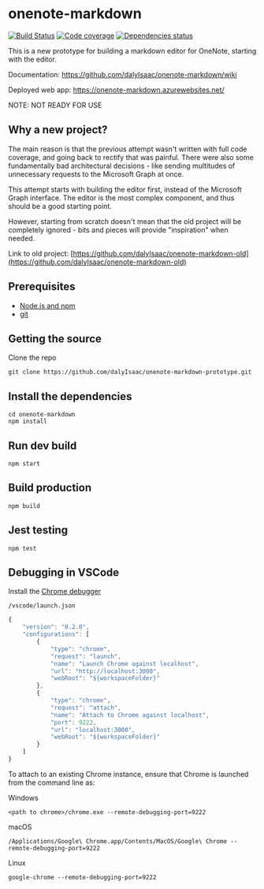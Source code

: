 # onenote-markdown

[![Build Status](https://dev.azure.com/isaacdaly/onenote-markdown/_apis/build/status/onenote-markdown-CI?branchName=master)](https://dev.azure.com/isaacdaly/onenote-markdown/_build/latest?definitionId=3?branchName=master) [![Code coverage](https://img.shields.io/azure-devops/coverage/isaacdaly/onenote-markdown/3.svg)](https://dev.azure.com/isaacdaly/onenote-markdown/_build/latest?definitionId=3?branchName=master) [![Dependencies status](https://img.shields.io/david/dalyIsaac/onenote-markdown.svg)](https://david-dm.org/dalyIsaac/onenote-markdown)

This is a new prototype for building a markdown editor for OneNote, starting with the editor.

Documentation: https://github.com/dalyIsaac/onenote-markdown/wiki

Deployed web app: https://onenote-markdown.azurewebsites.net/

NOTE: NOT READY FOR USE

## Why a new project?

The main reason is that the previous attempt wasn't written with full code coverage, and going back to rectify that was painful. There were also some fundamentally bad architectural decisions - like sending multitudes of unnecessary requests to the Microsoft Graph at once.

This attempt starts with building the editor first, instead of the Microsoft Graph interface. The editor is the most complex component, and thus should be a good starting point.

However, starting from scratch doesn't mean that the old project will be completely ignored - bits and pieces will provide "inspiration" when needed.

Link to old project: [https://github.com/dalyIsaac/onenote-markdown-old](https://github.com/dalyIsaac/onenote-markdown-old)

## Prerequisites

- [Node.js and npm](https://nodejs.org/)
- [git](https://git-scm.com/downloads)

## Getting the source

Clone the repo

```shell
git clone https://github.com/dalyIsaac/onenote-markdown-prototype.git
```

## Install the dependencies

```shell
cd onenote-markdown
npm install
```

## Run dev build

```shell
npm start
```

## Build production

```shell
npm build
```

## Jest testing

```Shell
npm test
```

## Debugging in VSCode

Install the [Chrome debugger](https://marketplace.visualstudio.com/items?itemName=msjsdiag.debugger-for-chrome)

`/vscode/launch.json`

```Javascript
{
    "version": "0.2.0",
    "configurations": [
        {
            "type": "chrome",
            "request": "launch",
            "name": "Launch Chrome against localhost",
            "url": "http://localhost:3000",
            "webRoot": "${workspaceFolder}"
        },
        {
            "type": "chrome",
            "request": "attach",
            "name": "Attach to Chrome against localhost",
            "port": 9222,
            "url": "localhost:3000",
            "webRoot": "${workspaceFolder}"
        }
    ]
}
```

To attach to an existing Chrome instance, ensure that Chrome is launched from the command line as:

Windows

```shell
<path to chrome>/chrome.exe --remote-debugging-port=9222
```

macOS

```shell
/Applications/Google\ Chrome.app/Contents/MacOS/Google\ Chrome --remote-debugging-port=9222
```

Linux

```shell
google-chrome --remote-debugging-port=9222
```

